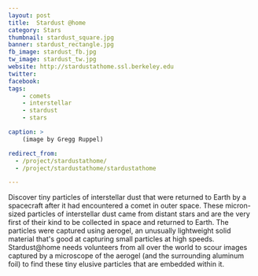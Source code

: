 ```yaml
---
layout: post
title:  Stardust @home
category: Stars
thumbnail: stardust_square.jpg
banner: stardust_rectangle.jpg
fb_image: stardust_fb.jpg
tw_image: stardust_tw.jpg
website: http://stardustathome.ssl.berkeley.edu
twitter:
facebook:
tags:
    - comets
    - interstellar
    - stardust
    - stars

caption: >
    (image by Gregg Ruppel)

redirect_from:
  - /project/stardustathome/    
  - /project/stardustathome/stardustathome   

---
```

Discover tiny particles of interstellar dust that were returned to Earth by a spacecraft after it had encountered a comet in outer space. These micron-sized particles of interstellar dust came from distant stars and are the very first of their kind to be collected in space and returned to Earth. The particles were captured using aerogel, an unusually lightweight solid material that's good at capturing small particles at high speeds. Stardust@home needs volunteers from all over the world to scour images captured by a microscope of the aerogel (and the surrounding aluminum foil) to find these tiny elusive particles that are embedded within it.
